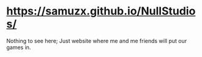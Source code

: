 # https://samuzx.github.io/NullStudios/
Nothing to see here;
Just  website where me and me friends will put our games in.
